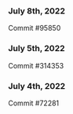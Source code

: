 ### July 8th, 2022

Commit #95850

### July 5th, 2022

Commit #314353


### July 4th, 2022

Commit #72281
